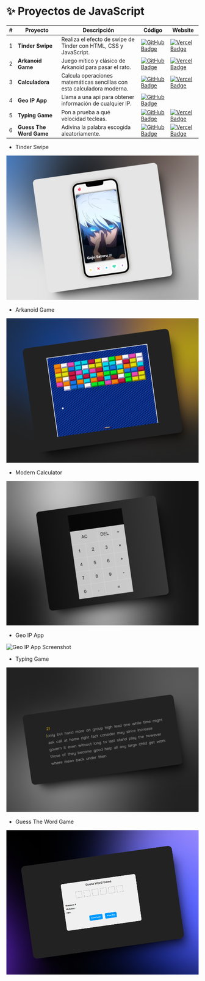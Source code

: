 # ✨ Proyectos de JavaScript


|  #   | Proyecto         | Descripción                                                              | Código                                                                                                                                                                                   | Website                                                       |
| --- | ---------------- | ------------------------------------------------------------------------ | ---------------------------------------------------------------------------------------------------------------------------------------------------------------------------------------- | ------------------------------------------------------------- |
| 1   | **Tinder Swipe** | Realiza el efecto de swipe de Tinder con HTML, CSS y JavaScript. | [![GitHub Badge](https://img.shields.io/badge/Código-181717?logo=github&logoColor=fff&style=flat-square)](https://github.com/markix1/Javascript-Projects/tree/main/01-Tinder-Swipe) | [![Vercel Badge](https://img.shields.io/badge/Website-000?logo=vercel&logoColor=fff&style=flat-square)](https://tinderswipejavascript.netlify.app/) |
| 2   | **Arkanoid Game** | Juego mítico y clásico de Arkanoid para pasar el rato. | [![GitHub Badge](https://img.shields.io/badge/Código-181717?logo=github&logoColor=fff&style=flat-square)](https://github.com/markix1/Javascript-Projects/tree/main/02-Arkanoid-Game) | [![Vercel Badge](https://img.shields.io/badge/Website-000?logo=vercel&logoColor=fff&style=flat-square)](https://arkanoidgamejavascript.netlify.app/) |
| 3   | **Calculadora** | Calcula operaciones matemáticas sencillas con esta calculadora moderna. | [![GitHub Badge](https://img.shields.io/badge/Código-181717?logo=github&logoColor=fff&style=flat-square)](https://github.com/markix1/Javascript-Projects/tree/main/03-Modern-Calculator) | [![Vercel Badge](https://img.shields.io/badge/Website-000?logo=vercel&logoColor=fff&style=flat-square)](https://moderncalculatorjavascript.vercel.app/) |
| 4   | **Geo IP App** | Llama a una api para obtener información de cualquier IP. | [![GitHub Badge](https://img.shields.io/badge/Código-181717?logo=github&logoColor=fff&style=flat-square)](https://github.com/markix1/Javascript-Projects/tree/main/04-API-Geo-IP) |
| 5   | **Typing Game** | Pon a prueba a qué velocidad tecleas. | [![GitHub Badge](https://img.shields.io/badge/Código-181717?logo=github&logoColor=fff&style=flat-square)](https://github.com/markix1/Javascript-Projects/tree/main/05-Typing-Game) | [![Vercel Badge](https://img.shields.io/badge/Website-000?logo=vercel&logoColor=fff&style=flat-square)](https://typingtestjavascript.vercel.app/) |
| 6   | **Guess The Word Game** | Adivina la palabra escogida aleatoriamente. | [![GitHub Badge](https://img.shields.io/badge/Código-181717?logo=github&logoColor=fff&style=flat-square)](https://github.com/markix1/Javascript-Projects/tree/main/06-Guess-Word-Game) | [![Vercel Badge](https://img.shields.io/badge/Website-000?logo=vercel&logoColor=fff&style=flat-square)]() |

- Tinder Swipe

![Tinder Swipe Screenshot](image-7.png)

- Arkanoid Game

![Arkanoid Game Screenshot](image-6.png)

- Modern Calculator

![Modern Calculator Screenshot](image-4.png)

- Geo IP App

![Geo IP App Screenshot](https://github.com/user-attachments/assets/c856df8a-6ede-4ba6-acf7-1ffb79638ceb)

- Typing Game

![Typing Game Screenshot](image-3.png)

- Guess The Word Game

![Guess The Word Game Screenshot](image-8.png)